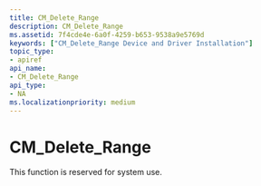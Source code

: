 ```yaml
---
title: CM_Delete_Range
description: CM_Delete_Range
ms.assetid: 7f4cde4e-6a0f-4259-b653-9538a9e5769d
keywords: ["CM_Delete_Range Device and Driver Installation"]
topic_type:
- apiref
api_name:
- CM_Delete_Range
api_type:
- NA
ms.localizationpriority: medium
---
```


# CM_Delete_Range

This function is reserved for system use.





 

 





